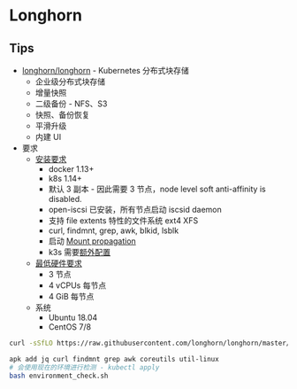 
# Longhorn
## Tips
* [longhorn/longhorn](https://github.com/longhorn/longhorn) - Kubernetes 分布式块存储
  * 企业级分布式块存储
  * 增量快照
  * 二级备份 - NFS、S3
  * 快照、备份恢复
  * 平滑升级
  * 内建 UI
* 要求
  * [安装要求](https://longhorn.io/docs/1.0.0/deploy/install/#installation-requirements)
    * docker 1.13+
    * k8s 1.14+
    * 默认 3 副本 - 因此需要 3 节点，node level soft anti-affinity is disabled.
    * open-iscsi 已安装，所有节点启动 iscsid daemon
    * 支持 file extents 特性的文件系统 ext4 XFS
    * curl, findmnt, grep, awk, blkid, lsblk
    * 启动 [Mount propagation](https://kubernetes-csi.github.io/docs/deploying.html#enabling-mount-propagation)
    * k3s 需要[额外配置](https://longhorn.io/docs/1.0.0/advanced-resources/os-distro-specific/csi-on-k3s/)
  * [最低硬件要求](https://longhorn.io/docs/1.0.0/best-practices/#minimum-recommended-hardware)
    * 3 节点
    * 4 vCPUs 每节点
    * 4 GiB 每节点
  * 系统
    * Ubuntu 18.04
    * CentOS 7/8

```bash
curl -sSfLO https://raw.githubusercontent.com/longhorn/longhorn/master/scripts/environment_check.sh

apk add jq curl findmnt grep awk coreutils util-linux
# 会使用现在的环境进行检测 - kubectl apply
bash environment_check.sh
```
